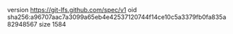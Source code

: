 version https://git-lfs.github.com/spec/v1
oid sha256:a96707aac7a3099a65eb4e42537120744f14ce10c5a3379fb0fa835a82948567
size 1584
